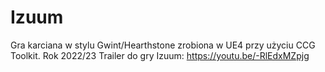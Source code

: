 # Izuum
Gra karciana w stylu Gwint/Hearthstone zrobiona w UE4 przy użyciu CCG Toolkit. Rok 2022/23
Trailer do gry Izuum: https://youtu.be/-RlEdxMZpjg
